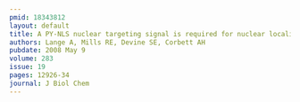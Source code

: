 ```yaml
---
pmid: 18343812
layout: default
title: A PY-NLS nuclear targeting signal is required for nuclear localization and function of the Saccharomyces cerevisiae mRNA-binding protein Hrp1.
authors: Lange A, Mills RE, Devine SE, Corbett AH
pubdate: 2008 May 9
volume: 283
issue: 19
pages: 12926-34
journal: J Biol Chem
---
```


